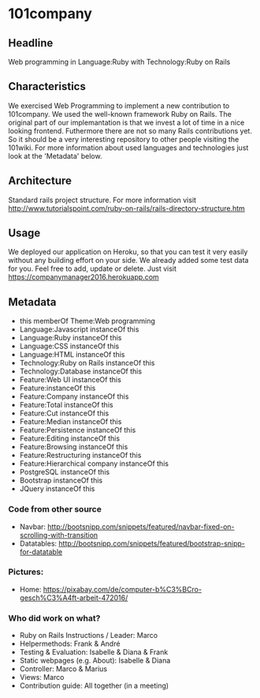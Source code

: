# 101company

## Headline
Web programming in Language:Ruby with Technology:Ruby on Rails

## Characteristics 
We exercised Web Programming to implement a new contribution to 101company. We used the well-known framework Ruby on Rails. 
The original part of our implemantation is that we invest a lot of time in a nice looking frontend. Futhermore there are not so many Rails contributions yet.
So it should be a very interesting repository to other people visiting the 101wiki. For more information about used languages and technologies just look at the 'Metadata' below.

## Architecture
Standard rails project structure.
For more information visit http://www.tutorialspoint.com/ruby-on-rails/rails-directory-structure.htm

## Usage 
We deployed our application on Heroku, so that you can test it very easily without any building effort on your side.
We already added some test data for you. Feel free to add, update or delete.
Just visit https://companymanager2016.herokuapp.com

## Metadata
- this memberOf Theme:Web programming
- Language:Javascript instanceOf this
- Language:Ruby instanceOf this
- Language:CSS instanceOf this
- Language:HTML instanceOf this
- Technology:Ruby on Rails instanceOf this
- Technology:Database instanceOf this
- Feature:Web UI instanceOf this
- Feature:instanceOf this
- Feature:Company instanceOf this
- Feature:Total instanceOf this
- Feature:Cut instanceOf this
- Feature:Median instanceOf this
- Feature:Persistence instanceOf this
- Feature:Editing instanceOf this
- Feature:Browsing instanceOf this
- Feature:Restructuring instanceOf this
- Feature:Hierarchical company instanceOf this
- PostgreSQL instanceOf this
- Bootstrap instanceOf this
- JQuery instanceOf this

### Code from other source
- Navbar: http://bootsnipp.com/snippets/featured/navbar-fixed-on-scrolling-with-transition 
- Datatables: http://bootsnipp.com/snippets/featured/bootstrap-snipp-for-datatable

### Pictures:
- Home: https://pixabay.com/de/computer-b%C3%BCro-gesch%C3%A4ft-arbeit-472016/

### Who did work on what?
- Ruby on Rails Instructions / Leader: Marco
- Helpermethods: Frank & André
- Testing & Evaluation: Isabelle & Diana & Frank
- Static webpages (e.g. About): Isabelle & Diana
- Controller: Marco & Marius
- Views: Marco
- Contribution guide: All together (in a meeting)

